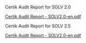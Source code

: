 Certik Audit Report for SOLV 2.0

[Certik Audit Report - SOLV2.0-en.pdf](https://github.com/solv-finance/Audit/blob/main/Certik/REP-Solv-Protocol-2021-09-30.pdf)


Certik Audit Report for SOLV 2.5

[Certik Audit Report - SOLV2.0-en.pdf](https://github.com/solv-finance/Audit/blob/main/Certik/REP-Solv-Protocol-3-2022-01-21.pdf)
